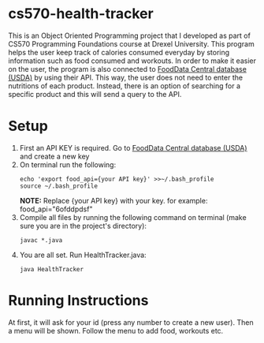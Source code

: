 # cs570-health-tracker

This is an Object Oriented Programming project that I developed as part of CS570 Programming Foundations course at Drexel University.
This program helps the user keep track of calories consumed everyday by storing information such as food consumed and workouts. 
In order to make it easier on the user, the program is also connected to [FoodData Central database (USDA)](https://fdc.nal.usda.gov/index.html) by using their API.
This way, the user does not need to enter the nutritions of each product. Instead, there is an option of searching for a specific product and this will send a query to the API.

# Setup
1. First an API KEY is required. Go to [FoodData Central database (USDA)](https://fdc.nal.usda.gov/index.html) and create a new key
2. On terminal run the following:
    ```
    echo 'export food_api={your API key}' >>~/.bash_profile
    source ~/.bash_profile
    ```
    **NOTE:** Replace {your API key} with your key. for example: food_api="6ofddpdsf"
3. Compile all files by running the following command on terminal (make sure you are in the project's directory):
    ```
    javac *.java
    ```
4. You are all set. Run HealthTracker.java: 
    ```
    java HealthTracker
    ```

# Running Instructions
At first, it will ask for your id (press any number to create a new user). Then a menu will be shown. Follow the menu to add food, workouts etc.

